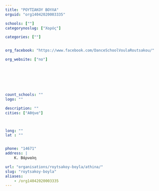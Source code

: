```yaml
---
title: "ΡΟΥΤΣΑΚΟΥ ΒΟΥΛΑ"
orguid: "org14042020003335"

schools: [""]
categorynoslug: ["Χορός"]

categories: [""]


org_facebook: "https://www.facebook.com/DanceSchoolVoulaRoutsakou/"

org_website: ["no"]







count_schools: ""
logo: ""

description: ""
cities: ["Αθήνα"]



long: ""
lat : ""


phone: "14671"
address: |
    Κ. Βάρναλη

url: "organisations/roytsakoy-boyla/athina/"
slug: "roytsakoy-boyla"
aliases:
    - /org14042020003335
---
```



